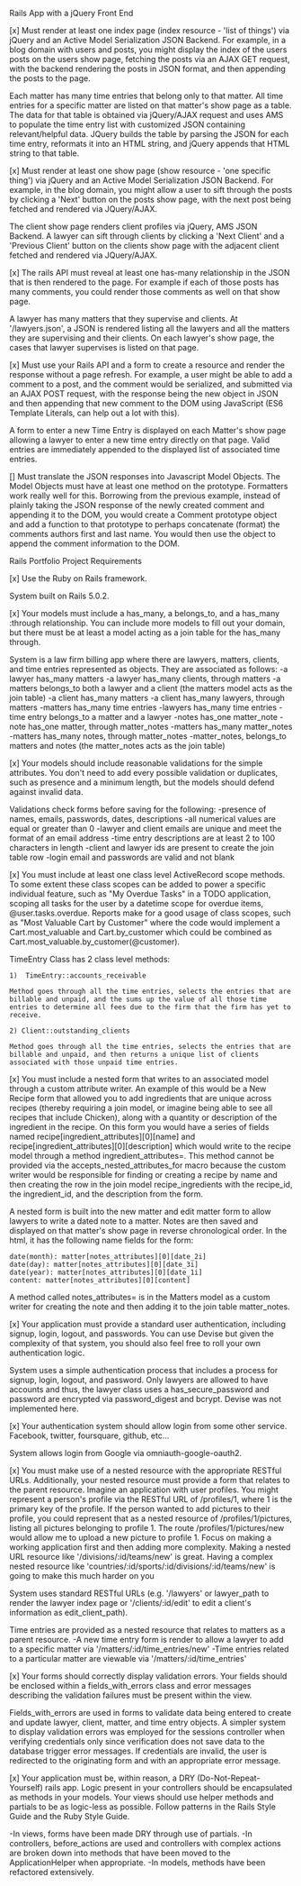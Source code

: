 Rails App with a jQuery Front End

[x]  Must render at least one index page (index resource - 'list of things') via jQuery and an Active Model Serialization JSON Backend. For example, in a blog domain with users and posts, you might display the index of the users posts on the users show page, fetching the posts via an AJAX GET request, with the backend rendering the posts in JSON format, and then appending the posts to the page.

Each matter has many time entries that belong only to that matter.  All time entries for a specific matter are listed on that matter's show page as a table.  The data for that table is obtained via jQuery/AJAX request and uses AMS to populate the time entry list with customized JSON containing relevant/helpful data. JQuery builds the table by parsing the JSON for each time entry, reformats it into an HTML string, and jQuery appends that HTML string to that table.

[x] Must render at least one show page (show resource - 'one specific thing') via jQuery and an Active Model Serialization JSON Backend. For example, in the blog domain, you might allow a user to sift through the posts by clicking a 'Next' button on the posts show page, with the next post being fetched and rendered via JQuery/AJAX.

The client show page renders client profiles via jQuery, AMS JSON Backend.  A lawyer can sift through clients by clicking a 'Next Client' and a 'Previous Client' button on the clients show page with the adjacent client fetched and rendered via JQuery/AJAX.

[x] The rails API must reveal at least one has-many relationship in the JSON that is then rendered to the page. For example if each of those posts has many comments, you could render those comments as well on that show page.

A lawyer has many matters that they supervise and clients. At '/lawyers.json', a JSON is rendered listing all the lawyers and all the matters they are supervising and their clients. On each lawyer's show page, the cases that lawyer supervises is listed on that page.

[x] Must use your Rails API and a form to create a resource and render the response without a page refresh. For example, a user might be able to add a comment to a post, and the comment would be serialized, and submitted via an AJAX POST request, with the response being the new object in JSON and then appending that new comment to the DOM using JavaScript (ES6 Template Literals, can help out a lot with this).

A form to enter a new Time Entry is displayed on each Matter's show page allowing a lawyer to enter a new time entry directly on that page.  Valid entries are immediately appended to the displayed list of associated time entries.

[] Must translate the JSON responses into Javascript Model Objects. The Model Objects must have at least one method on the prototype. Formatters work really well for this.
Borrowing from the previous example, instead of plainly taking the JSON response of the newly created comment and appending it to the DOM, you would create a Comment prototype object and add a function to that prototype to perhaps concatenate (format) the comments authors first and last name. You would then use the object to append the comment information to the DOM.


Rails Portfolio Project Requirements

[x] Use the Ruby on Rails framework.

  System built on Rails 5.0.2.

[x] Your models must include a has_many, a belongs_to, and a has_many :through relationship. You can include more models to fill out your domain, but there must be at least a model acting as a join table for the has_many through.

  System is a law firm billing app where there are lawyers, matters, clients, and time entries represented as objects.  They are associated as follows:
  -a lawyer has_many matters
  -a lawyer has_many clients, through matters
  -a matters belongs_to both a lawyer and a client (the matters model acts as the join table)
  -a client has_many matters
  -a client has_many lawyers, through matters
  -matters has_many time entries
  -lawyers has_many time entries
  -time entry belongs_to a matter and a lawyer
  -notes has_one matter_note
  -note has_one matter, through matter_notes
  -matters has_many matter_notes
  -matters has_many notes, through matter_notes
  -matter_notes, belongs_to matters and notes (the matter_notes acts as the join table)

[x] Your models should include reasonable validations for the simple attributes. You don't need to add every possible validation or duplicates, such as presence and a minimum length, but the models should defend against invalid data.

  Validations check forms before saving for the following:
  -presence of names, emails, passwords, dates, descriptions
  -all numerical values are equal or greater than 0
  -lawyer and client emails are unique and meet the format of an email address
  -time entry descriptions are at least 2 to 100 characters in length
  -client and lawyer ids are present to create the join table row
  -login email and passwords are valid and not blank

[x] You must include at least one class level ActiveRecord scope methods. To some extent these class scopes can be added to power a specific individual feature, such as "My Overdue Tasks" in a TODO application, scoping all tasks for the user by a datetime scope for overdue items, @user.tasks.overdue. Reports make for a good usage of class scopes, such as "Most Valuable Cart by Customer" where the code would implement a Cart.most_valuable and Cart.by_customer which could be combined as Cart.most_valuable.by_customer(@customer).

  TimeEntry Class has 2 class level methods:

    1)  TimeEntry::accounts_receivable

    Method goes through all the time entries, selects the entries that are billable and unpaid, and the sums up the value of all those time entries to determine all fees due to the firm that the firm has yet to receive.

    2) Client::outstanding_clients

    Method goes through all the time entries, selects the entries that are billable and unpaid, and then returns a unique list of clients associated with those unpaid time entries.

[x] You must include a nested form that writes to an associated model through a custom attribute writer. An example of this would be a New Recipe form that allowed you to add ingredients that are unique across recipes (thereby requiring a join model, or imagine being able to see all recipes that include Chicken), along with a quantity or description of the ingredient in the recipe. On this form you would have a series of fields named recipe[ingredient_attributes][0][name] and recipe[ingredient_attributes][0][description] which would write to the recipe model through a method ingredient_attributes=. This method cannot be provided via the accepts_nested_attributes_for macro because the custom writer would be responsible for finding or creating a recipe by name and then creating the row in the join model recipe_ingredients with the recipe_id, the ingredient_id, and the description from the form.

  A nested form is built into the new matter and edit matter form to allow lawyers to write a dated note to a matter. Notes are then saved and displayed on that matter's show page in reverse chronological order.  In the html, it has the following name fields for the form:

    date(month): matter[notes_attributes][0][date_2i]
    date(day): matter[notes_attributes][0][date_3i]
    date(year): matter[notes_attributes][0][date_1i]
    content: matter[notes_attributes][0][content]

  A method called notes_attributes= is in the Matters model as a custom writer for creating the note and then adding it to the join table matter_notes.

[x] Your application must provide a standard user authentication, including signup, login, logout, and passwords. You can use Devise but given the complexity of that system, you should also feel free to roll your own authentication logic.

  System uses a simple authentication process that includes a process for signup, login, logout, and password.  Only lawyers are allowed to have accounts and thus, the lawyer class uses a has_secure_password and password are encrypted via password_digest and bcrypt.
  Devise was not implemented here.

[x] Your authentication system should allow login from some other service. Facebook, twitter, foursquare, github, etc...

  System allows login from Google via omniauth-google-oauth2.

[x] You must make use of a nested resource with the appropriate RESTful URLs. Additionally, your nested resource must provide a form that relates to the parent resource. Imagine an application with user profiles. You might represent a person's profile via the RESTful URL of /profiles/1, where 1 is the primary key of the profile. If the person wanted to add pictures to their profile, you could represent that as a nested resource of /profiles/1/pictures, listing all pictures belonging to profile 1. The route /profiles/1/pictures/new would allow me to upload a new picture to profile 1. Focus on making a working application first and then adding more complexity. Making a nested URL resource like '/divisions/:id/teams/new' is great. Having a complex nested resource like 'countries/:id/sports/:id/divisions/:id/teams/new' is going to make this much harder on you

  System uses standard RESTful URLs (e.g. '/lawyers' or lawyer_path to render the lawyer index page or '/clients/:id/edit' to edit a client's information as edit_client_path).

  Time entries are provided as a nested resource that relates to matters as a parent resource.
  -A new time entry form is render to allow a lawyer to add to a specific matter via '/matters/:id/time_entries/new'
  -Time entries related to a particular matter are viewable via '/matters/:id/time_entries'

[x] Your forms should correctly display validation errors. Your fields should be enclosed within a fields_with_errors class and error messages describing the validation failures must be present within the view.

  Fields_with_errors are used in forms to validate data being entered to create and update lawyer, client, matter, and time entry objects.
  A simpler system to display validation errors was employed for the sessions controller when verifying credentials only since verification does not save data to the database trigger error messages. If credentials are invalid, the user is redirected to the originating form and with an appropriate error message.

[x] Your application must be, within reason, a DRY (Do-Not-Repeat-Yourself) rails app. Logic present in your controllers should be encapsulated as methods in your models. Your views should use helper methods and partials to be as logic-less as possible. Follow patterns in the Rails Style Guide and the Ruby Style Guide.

  -In views, forms have been made DRY through use of partials.
  -In controllers, before_actions are used and controllers with complex actions are broken down into methods that have been moved to the ApplicationHelper when appropriate.
  -In models, methods have been refactored extensively.
